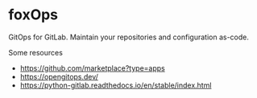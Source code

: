 # foxOps

GitOps for GitLab. Maintain your repositories and configuration as-code.

Some resources

- https://github.com/marketplace?type=apps
- https://opengitops.dev/
- https://python-gitlab.readthedocs.io/en/stable/index.html
